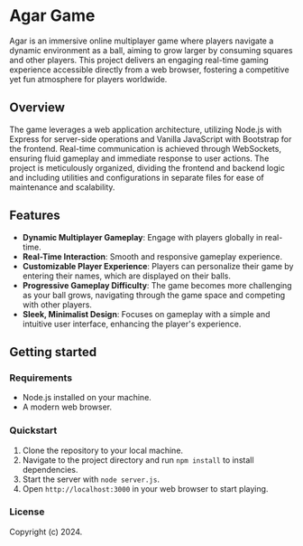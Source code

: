 # Agar Game

Agar is an immersive online multiplayer game where players navigate a dynamic environment as a ball, aiming to grow larger by consuming squares and other players. This project delivers an engaging real-time gaming experience accessible directly from a web browser, fostering a competitive yet fun atmosphere for players worldwide.

## Overview

The game leverages a web application architecture, utilizing Node.js with Express for server-side operations and Vanilla JavaScript with Bootstrap for the frontend. Real-time communication is achieved through WebSockets, ensuring fluid gameplay and immediate response to user actions. The project is meticulously organized, dividing the frontend and backend logic and including utilities and configurations in separate files for ease of maintenance and scalability.

## Features

- **Dynamic Multiplayer Gameplay**: Engage with players globally in real-time.
- **Real-Time Interaction**: Smooth and responsive gameplay experience.
- **Customizable Player Experience**: Players can personalize their game by entering their names, which are displayed on their balls.
- **Progressive Gameplay Difficulty**: The game becomes more challenging as your ball grows, navigating through the game space and competing with other players.
- **Sleek, Minimalist Design**: Focuses on gameplay with a simple and intuitive user interface, enhancing the player's experience.

## Getting started

### Requirements

- Node.js installed on your machine.
- A modern web browser.

### Quickstart

1. Clone the repository to your local machine.
2. Navigate to the project directory and run `npm install` to install dependencies.
3. Start the server with `node server.js`.
4. Open `http://localhost:3000` in your web browser to start playing.

### License

Copyright (c) 2024.